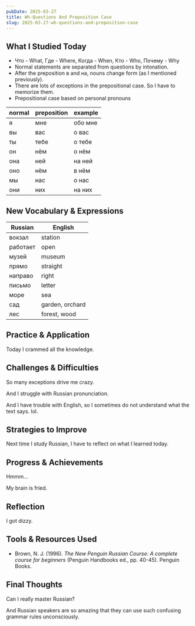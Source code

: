 ```yaml
---
pubDate: 2025-03-27
title: Wh-Questions And Preposition Case
slug: 2025-03-27-wh-questions-and-preposition-case
---
```


## What I Studied Today
<!-- List key topics or skills you worked on today. -->

- Что - What, Где - Where, Когда - When, Кто - Who, Почему - Why
- Normal statements are separated from questions by intonation.
- After the preposition в and на, nouns change form (as I mentioned previously).
- There are lots of exceptions in the prepositional case. So I have to memorize them.
- Prepositional case based on personal pronouns

normal | preposition | example
 --- | --- | ---
я | мне | обо мне
вы | вас | о вас
ты | тебе | о тебе
он | нём | о нём
она | ней | на ней
оно | нём | в нём
мы | нас | о нас
они | них | на них

## New Vocabulary & Expressions
<!-- Write down useful words, phrases, or idioms you learned. -->

Russian | English
--- | ---
вокзал | station
работает | open
музей | museum
прямо | straight
направо | right
письмо | letter
море | sea
сад | garden, orchard
лес | forest, wood

## Practice & Application
<!-- How did you practice what you learned? -->

Today I crammed all the knowledge.

## Challenges & Difficulties
<!-- What was difficult today? -->

So many exceptions drive me crazy.

And I struggle with Russian pronunciation.

And I have trouble with English, so I sometimes do not understand what the text says. lol.

## Strategies to Improve
<!-- What will you do to overcome today’s challenges? -->

Next time I study Russian, I have to reflect on what I learned today.

## Progress & Achievements
<!-- What improvements have you noticed? Celebrate small wins! -->

Hmmm...

My brain is fried.

## Reflection
<!-- How do you feel about today’s learning session? -->

I got dizzy.

## Tools & Resources Used
<!-- List any apps, websites, or books you used today. -->

- Brown, N. J. (1996). <i>The New Penguin Russian Course: A complete course for beginners</i> (Penguin Handbooks ed., pp. 40-45). Penguin Books.

## Final Thoughts
<!-- Write anything else that comes to mind about your language learning journey. -->

Can I really master Russian?

And Russian speakers are so amazing that they can use such confusing grammar rules unconsciously.